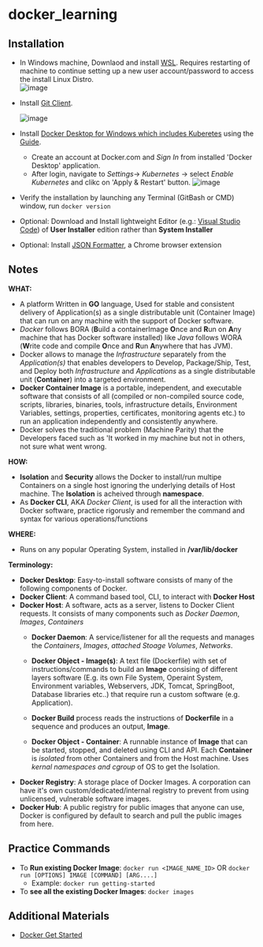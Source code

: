 # docker_learning

## Installation
 - In Windows machine, Downlaod and install [WSL](https://learn.microsoft.com/en-us/windows/wsl/install). Requires restarting of machine to continue setting up a new user account/password to access the install Linux Distro.  
   ![image](https://user-images.githubusercontent.com/129334520/231916581-2c8c40c5-6a78-42f1-b93d-42e1bcc0aa60.png)
 - Install [Git Client](https://git-scm.com/downloads). 
 
    ![image](https://user-images.githubusercontent.com/129334520/231916957-d1eeec87-9426-4574-a87a-1fa889de0a75.png)
    
 - Install [Docker Desktop for Windows which includes Kuberetes](https://www.docker.com/products/docker-desktop) using the [Guide](https://docs.docker.com/docker-for-windows/install).
   - Create an account at Docker.com and _Sign In_ from installed 'Docker Desktop' application.
   - After login, navigate to _Settings_-> _Kubernetes_ -> select _Enable Kubernetes_ and clikc on 'Apply & Restart' button.
   ![image](https://user-images.githubusercontent.com/129334520/231917516-8647ab4f-eff6-4046-87aa-24399da7f122.png)

 - Verify the installation by launching any Terminal (GitBash or CMD) window, run `docker version`
 - Optional: Download and Install lightweight Editor (e.g.: [Visual Studio Code](https://code.visualstudio.com)) of **User Installer** edition rather than **System Installer**
 - Optional: Install [JSON Formatter](https://chrome.google.com/webstore/detail/json-formatter/bcjindcccaagfpapjjmafapmmgkkhgoa), a Chrome browser extension
 
 ## Notes
 
  **WHAT:**
   - A platform Written in **GO** language, Used for stable and consistent delivery of Application(s) as a single distributable unit (Container Image) that can run on any machine with the support of Docker software.
   - _Docker_ follows BORA (**B**uild a containerImage **O**nce and **R**un on **A**ny machine that has Docker software installed) like _Java_ follows WORA (**W**rite code and compile **O**nce and **R**un **A**nywhere that has JVM).
   - Docker allows to manage the _Infrastructure_ separately from the _Application(s)_ that enables developers to Develop, Package/Ship, Test, and Deploy both _Infrastructure_ and _Applications_ as a single distributable unit (**Container**) into a targeted environment.
   - **Docker Container Image** is a portable, independent, and executable software that consists of all (compiled or non-compiled source code, scripts, libraries, binaries, tools, infrastructure details, Environment Variables, settings, properties, certificates, monitoring agents etc.) to run an application independently and consistently anywhere.
   - Docker solves the traditional problem (Machine Parity) that the Developers faced such as 'It worked in my machine but not in others, not sure what went wrong.
   
  **HOW:**
   - **Isolation** and **Security** allows the Docker to install/run multipe Containers on a single host ignoring the underlying details of Host machine. The **Isolation** is acheived through **namespace**.
   - As **Docker CLI**, AKA _Docker Client_, is used for all the interaction with Docker software, practice rigorusly and remember the command and syntax for various operations/functions
   
  **WHERE:**
   - Runs on any popular Operating System, installed in **/var/lib/docker**

  **Terminology:**
   - **Docker Desktop**: Easy-to-install software consists of many of the following components of Docker.
   - **Docker Client**: A command based tool, CLI, to interact with **Docker Host**
   - **Docker Host**: A software, acts as a server, listens to Docker Client requests.  It consists of many components such as _Docker Daemon_, _Images_, _Containers_
     - **Docker Daemon**: A service/listener for all the requests and manages the _Containers_, _Images_, _attached Stoage Volumes_, _Networks_.
     - **Docker Object - Image(s)**: A text file (Dockerfile) with set of instructions/commands to build an **Image** consising of different layers software (E.g. its own File System, Operaint System, Environment variables, Webservers, JDK, Tomcat, SpringBoot, Database libraries etc..) that require run a custom software (e.g. Application).
     
      - **Docker Build** process reads the instructions of **Dockerfile** in a sequence and produces an output, **Image**.
     - **Docker Object - Container**: A runnable instance of **Image** that can be started, stopped, and deleted using CLI and API. Each **Container** is _isolated_ from other Containers and from the Host machine. Uses _kernal namespaces and cgroup_ of OS to get the Isolation. 
   - **Docker Registry**: A storage place of Docker Images. A corporation can have it's own custom/dedicated/internal registry to prevent from using unlicensed, vulnerable software images.
   - **Docker Hub**: A public registry for public images that anyone can use, Docker is configured by default to search and pull the public images from here. 

## Practice Commands
- To **Run existing Docker Image**: `docker run <IMAGE_NAME_ID>` OR `docker run [OPTIONS] IMAGE [COMMAND] [ARG....]`
  - Example: `docker run getting-started`
- To **see all the existing Docker Images**: `docker images`

## Additional Materials
- [Docker Get Started](https://docs.docker.com/get-started)

